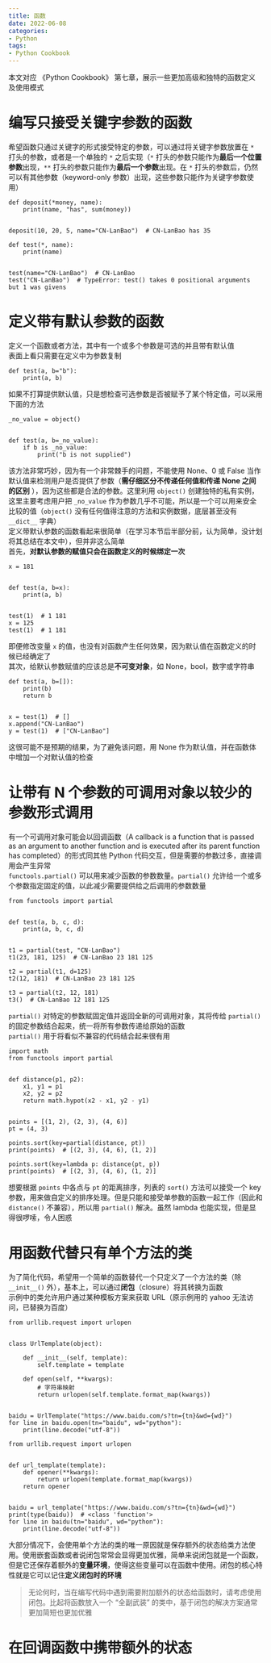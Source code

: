 ```yaml
---
title: 函数
date: 2022-06-08
categories: 
- Python
tags:
- Python Cookbook
---
```



本文对应 《Python Cookbook》 第七章，展示一些更加高级和独特的函数定义及使用模式  


# 编写只接受关键字参数的函数
希望函数只通过关键字的形式接受特定的参数，可以通过将关键字参数放置在 `*` 打头的参数，或者是一个单独的 `*` 之后实现（`*` 打头的参数只能作为**最后一个位置参数**出现，`**` 打头的参数只能作为**最后一个参数**出现。在 `*` 打头的参数后，仍然可以有其他参数（keyword-only 参数）出现，这些参数只能作为关键字参数使用）
```
def deposit(*money, name):
    print(name, "has", sum(money))


deposit(10, 20, 5, name="CN-LanBao")  # CN-LanBao has 35

```
```
def test(*, name):
    print(name)


test(name="CN-LanBao")  # CN-LanBao
test("CN-LanBao")  # TypeError: test() takes 0 positional arguments but 1 was givens

```


# 定义带有默认参数的函数
定义一个函数或者方法，其中有一个或多个参数是可选的并且带有默认值  
表面上看只需要在定义中为参数复制
```
def test(a, b="b"):
    print(a, b)

```
如果不打算提供默认值，只是想检查可选参数是否被赋予了某个特定值，可以采用下面的方法
```
_no_value = object()


def test(a, b=_no_value):
    if b is _no_value:
        print("b is not supplied")

```
该方法非常巧妙，因为有一个非常棘手的问题，不能使用 None、0 或 False 当作默认值来检测用户是否提供了参数（**需仔细区分不传递任何值和传递 None 之间的区别**  ），因为这些都是合法的参数。这里利用 `object()` 创建独特的私有实例，这里主要考虑用户把 `_no_value` 作为参数几乎不可能，所以是一个可以用来安全比较的值（`object()` 没有任何值得注意的方法和实例数据，底层甚至没有 `__dict__` 字典）  
定义带默认参数的函数看起来很简单（在学习本节后半部分前，认为简单，没计划将其总结在本文中），但并非这么简单  
首先，**对默认参数的赋值只会在函数定义的时候绑定一次**
```
x = 181


def test(a, b=x):
    print(a, b)


test(1)  # 1 181
x = 125
test(1)  # 1 181

```
即便修改变量 `x` 的值，也没有对函数产生任何效果，因为默认值在函数定义的时候已经确定了  
其次，给默认参数赋值的应该总是**不可变对象**，如 None，bool，数字或字符串
```
def test(a, b=[]):
    print(b)
    return b


x = test(1)  # []
x.append("CN-LanBao")
y = test(1)  # ["CN-LanBao"]

```
这很可能不是预期的结果，为了避免该问题，用 None 作为默认值，并在函数体中增加一个对默认值的检查



# 让带有 N 个参数的可调用对象以较少的参数形式调用
有一个可调用对象可能会以回调函数（A callback is a function that is passed as an argument to another function and is executed after its parent function has completed）的形式同其他 Python 代码交互，但是需要的参数过多，直接调用会产生异常  
`functools.partial()` 可以用来减少函数的参数数量。`partial()` 允许给一个或多个参数指定固定的值，以此减少需要提供给之后调用的参数数量
```
from functools import partial


def test(a, b, c, d):
    print(a, b, c, d)


t1 = partial(test, "CN-LanBao")
t1(23, 181, 125)  # CN-LanBao 23 181 125

t2 = partial(t1, d=125)
t2(12, 181)  # CN-LanBao 23 181 125

t3 = partial(t2, 12, 181)
t3()  # CN-LanBao 12 181 125

```
`partial()` 对特定的参数赋固定值并返回全新的可调用对象，其将传给 `partial()` 的固定参数结合起来，统一将所有参数传递给原始的函数  
`partial()` 用于将看似不兼容的代码结合起来很有用
```
import math
from functools import partial


def distance(p1, p2):
    x1, y1 = p1
    x2, y2 = p2
    return math.hypot(x2 - x1, y2 - y1)


points = [(1, 2), (2, 3), (4, 6)]
pt = (4, 3)

points.sort(key=partial(distance, pt))
print(points)  # [(2, 3), (4, 6), (1, 2)]

points.sort(key=lambda p: distance(pt, p))
print(points)  # [(2, 3), (4, 6), (1, 2)]

```
想要根据 `points` 中各点与 `pt` 的距离排序，列表的 `sort()` 方法可以接受一个 key 参数，用来做自定义的排序处理。但是只能和接受单参数的函数一起工作（因此和 `distance()` 不兼容），所以用 `partial()` 解决。虽然 lambda 也能实现，但是显得很啰嗦，令人困惑


# 用函数代替只有单个方法的类
为了简化代码，希望用一个简单的函数替代一个只定义了一个方法的类（除 `__init__()` 外），基本上，可以通过**闭包**（closure）将其转换为函数  
示例中的类允许用户通过某种模板方案来获取 URL（原示例用的 yahoo 无法访问，已替换为百度）
```
from urllib.request import urlopen


class UrlTemplate(object):

    def __init__(self, template):
        self.template = template

    def open(self, **kwargs):
        # 字符串映射
        return urlopen(self.template.format_map(kwargs))


baidu = UrlTemplate("https://www.baidu.com/s?tn={tn}&wd={wd}")
for line in baidu.open(tn="baidu", wd="python"):
    print(line.decode("utf-8"))

```
```
from urllib.request import urlopen


def url_template(template):
    def opener(**kwargs):
        return urlopen(template.format_map(kwargs))
    return opener


baidu = url_template("https://www.baidu.com/s?tn={tn}&wd={wd}")
print(type(baidu))  # <class 'function'>
for line in baidu(tn="baidu", wd="python"):
    print(line.decode("utf-8"))
```
大部分情况下，会使用单个方法的类的唯一原因就是保存额外的状态给类方法使用。使用嵌套函数或者说闭包常常会显得更加优雅，简单来说闭包就是一个函数，但是它还保存着额外的**变量环境**，使得这些变量可以在函数中使用。闭包的核心特性就是它可以记住**定义闭包时的环境**  
> 无论何时，当在编写代码中遇到需要附加额外的状态给函数时，请考虑使用闭包。比起将函数放入一个 “全副武装” 的类中，基于闭包的解决方案通常更加简短也更加优雅


# 在回调函数中携带额外的状态
